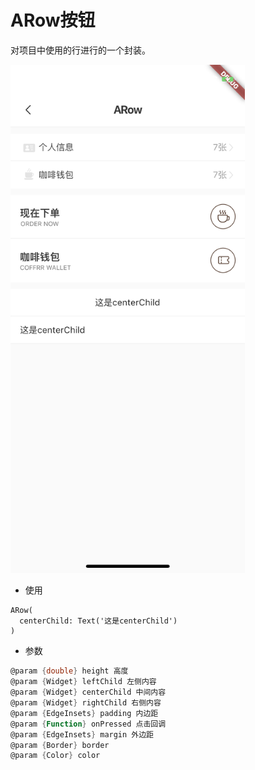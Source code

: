 <!--
 * @Author: meetqy
 * @since: 2019-09-02 15:23:17
 * @lastTime: 2019-09-18 10:53:30
 * @LastEditors: meetqy
 -->
# ARow按钮

对项目中使用的行进行的一个封装。

<img src="./arow.PNG" width="375"/>

- 使用

```
ARow(
  centerChild: Text('这是centerChild')
)
```

- 参数

```dart
@param {double} height 高度
@param {Widget} leftChild 左侧内容
@param {Widget} centerChild 中间内容
@param {Widget} rightChild 右侧内容
@param {EdgeInsets} padding 内边距
@param {Function} onPressed 点击回调
@param {EdgeInsets} margin 外边距
@param {Border} border 
@param {Color} color 
```